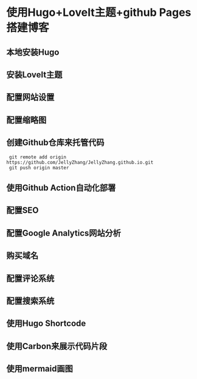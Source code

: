 # 使用Hugo+LoveIt主题+github Pages搭建博客


## 本地安装Hugo



## 安装LoveIt主题



## 配置网站设置



## 配置缩略图



## 创建Github仓库来托管代码

```
 git remote add origin https://github.com/JellyZhang/JellyZhang.github.io.git
 git push origin master
```



## 使用Github Action自动化部署



## 配置SEO



## 配置Google Analytics网站分析



## 购买域名



## 配置评论系统



## 配置搜索系统



## 使用Hugo Shortcode



## 使用Carbon来展示代码片段



## 使用mermaid画图



